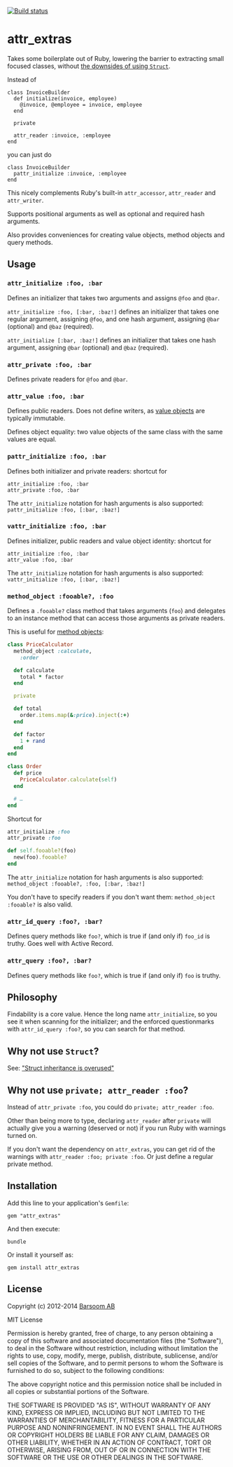[![Build status](https://secure.travis-ci.org/barsoom/attr_extras.png)](https://travis-ci.org/#!/barsoom/attr_extras/builds)

# attr\_extras

Takes some boilerplate out of Ruby, lowering the barrier to extracting small focused classes, without [the downsides of using `Struct`](http://thepugautomatic.com/2013/08/struct-inheritance-is-overused/).

Instead of

```
class InvoiceBuilder
  def initialize(invoice, employee)
    @invoice, @employee = invoice, employee
  end

  private

  attr_reader :invoice, :employee
end
```

you can just do

```
class InvoiceBuilder
  pattr_initialize :invoice, :employee
end
```

This nicely complements Ruby's built-in `attr_accessor`, `attr_reader` and `attr_writer`.

Supports positional arguments as well as optional and required hash arguments.

Also provides conveniences for creating value objects, method objects and query methods.


## Usage


### `attr_initialize :foo, :bar`

Defines an initializer that takes two arguments and assigns `@foo` and `@bar`.

`attr_initialize :foo, [:bar, :baz!]` defines an initializer that takes one regular argument, assigning `@foo`, and one hash argument, assigning `@bar` (optional) and `@baz` (required).

`attr_initialize [:bar, :baz!]` defines an initializer that takes one hash argument, assigning `@bar` (optional) and `@baz` (required).


### `attr_private :foo, :bar`

Defines private readers for `@foo` and `@bar`.


### `attr_value :foo, :bar`

Defines public readers. Does not define writers, as [value objects](http://en.wikipedia.org/wiki/Value_object) are typically immutable.

Defines object equality: two value objects of the same class with the same values are equal.


### `pattr_initialize :foo, :bar`

Defines both initializer and private readers: shortcut for

```
attr_initialize :foo, :bar
attr_private :foo, :bar
```

The `attr_initialize` notation for hash arguments is also supported: `pattr_initialize :foo, [:bar, :baz!]`


### `vattr_initialize :foo, :bar`

Defines initializer, public readers and value object identity: shortcut for

```
attr_initialize :foo, :bar
attr_value :foo, :bar
```

The `attr_initialize` notation for hash arguments is also supported: `vattr_initialize :foo, [:bar, :baz!]`


### `method_object :fooable?, :foo`<br>

Defines a `.fooable?` class method that takes arguments (`foo`) and delegates to an instance method that can access those arguments as private readers.

This is useful for [method objects](http://refactoring.com/catalog/replaceMethodWithMethodObject.html):

``` ruby
class PriceCalculator
  method_object :calculate,
    :order

  def calculate
    total * factor
  end

  private

  def total
    order.items.map(&:price).inject(:+)
  end

  def factor
    1 + rand
  end
end

class Order
  def price
    PriceCalculator.calculate(self)
  end

  # …
end
```

Shortcut for

``` ruby
attr_initialize :foo
attr_private :foo

def self.fooable?(foo)
  new(foo).fooable?
end
```

The `attr_initialize` notation for hash arguments is also supported: `method_object :fooable?, :foo, [:bar, :baz!]`

You don't have to specify readers if you don't want them: `method_object :fooable?` is also valid.


### `attr_id_query :foo?, :bar?`<br>

Defines query methods like `foo?`, which is true if (and only if) `foo_id` is truthy. Goes well with Active Record.


### `attr_query :foo?, :bar?`<br>

Defines query methods like `foo?`, which is true if (and only if) `foo` is truthy.


## Philosophy

Findability is a core value.
Hence the long name `attr_initialize`, so you see it when scanning for the initializer;
and the enforced questionmarks with `attr_id_query :foo?`, so you can search for that method.


## Why not use `Struct`?

See: ["Struct inheritance is overused"](http://thepugautomatic.com/2013/08/struct-inheritance-is-overused/)


## Why not use `private; attr_reader :foo`?

Instead of `attr_private :foo`, you could do `private; attr_reader :foo`.

Other than being more to type, declaring `attr_reader` after `private` will actually give you a warning (deserved or not) if you run Ruby with warnings turned on.

If you don't want the dependency on `attr_extras`, you can get rid of the warnings with `attr_reader :foo; private :foo`. Or just define a regular private method.


## Installation

Add this line to your application's `Gemfile`:

    gem "attr_extras"

And then execute:

    bundle

Or install it yourself as:

    gem install attr_extras


## License

Copyright (c) 2012-2014 [Barsoom AB](http://barsoom.se)

MIT License

Permission is hereby granted, free of charge, to any person obtaining
a copy of this software and associated documentation files (the
"Software"), to deal in the Software without restriction, including
without limitation the rights to use, copy, modify, merge, publish,
distribute, sublicense, and/or sell copies of the Software, and to
permit persons to whom the Software is furnished to do so, subject to
the following conditions:

The above copyright notice and this permission notice shall be
included in all copies or substantial portions of the Software.

THE SOFTWARE IS PROVIDED "AS IS", WITHOUT WARRANTY OF ANY KIND,
EXPRESS OR IMPLIED, INCLUDING BUT NOT LIMITED TO THE WARRANTIES OF
MERCHANTABILITY, FITNESS FOR A PARTICULAR PURPOSE AND
NONINFRINGEMENT. IN NO EVENT SHALL THE AUTHORS OR COPYRIGHT HOLDERS BE
LIABLE FOR ANY CLAIM, DAMAGES OR OTHER LIABILITY, WHETHER IN AN ACTION
OF CONTRACT, TORT OR OTHERWISE, ARISING FROM, OUT OF OR IN CONNECTION
WITH THE SOFTWARE OR THE USE OR OTHER DEALINGS IN THE SOFTWARE.
